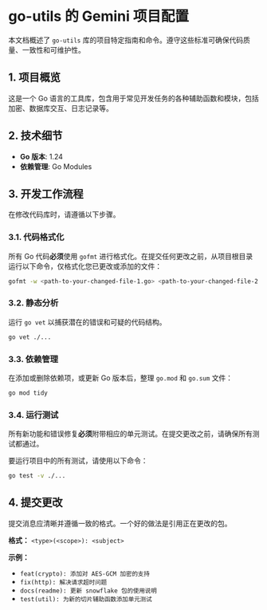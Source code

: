 # go-utils 的 Gemini 项目配置

本文档概述了 `go-utils` 库的项目特定指南和命令。遵守这些标准可确保代码质量、一致性和可维护性。

## 1. 项目概览

这是一个 Go 语言的工具库，包含用于常见开发任务的各种辅助函数和模块，包括加密、数据库交互、日志记录等。

## 2. 技术细节

- **Go 版本**: 1.24
- **依赖管理**: Go Modules

## 3. 开发工作流程

在修改代码库时，请遵循以下步骤。

### 3.1. 代码格式化

所有 Go 代码**必须**使用 `gofmt` 进行格式化。在提交任何更改之前，从项目根目录运行以下命令，仅格式化您已更改或添加的文件：

```bash
gofmt -w <path-to-your-changed-file-1.go> <path-to-your-changed-file-2.go>
```

### 3.2. 静态分析

运行 `go vet` 以捕获潜在的错误和可疑的代码结构。

```bash
go vet ./...
```

### 3.3. 依赖管理

在添加或删除依赖项，或更新 Go 版本后，整理 `go.mod` 和 `go.sum` 文件：

```bash
go mod tidy
```

### 3.4. 运行测试

所有新功能和错误修复**必须**附带相应的单元测试。在提交更改之前，请确保所有测试都通过。

要运行项目中的所有测试，请使用以下命令：

```bash
go test -v ./...
```

## 4. 提交更改

提交消息应清晰并遵循一致的格式。一个好的做法是引用正在更改的包。

**格式：**
`<type>(<scope>): <subject>`

**示例：**

- `feat(crypto): 添加对 AES-GCM 加密的支持`
- `fix(http): 解决请求超时问题`
- `docs(readme): 更新 snowflake 包的使用说明`
- `test(util): 为新的切片辅助函数添加单元测试`